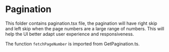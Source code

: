 # Pagination

This folder contains pagination.tsx file, the pagination will have right skip and left skip when the page numbers are a large range of numbers. This will help the UI better adapt user experience and responsiveness.

The function `fetchPageNumber` is imported from GetPagination.ts.